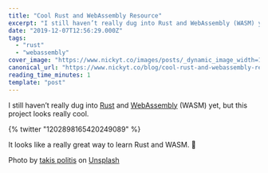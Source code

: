 ```yaml
---
title: "Cool Rust and WebAssembly Resource"
excerpt: "I still haven’t really dug into Rust and WebAssembly (WASM) yet, but this project looks really..."
date: "2019-12-07T12:56:29.000Z"
tags:
  - "rust"
  - "webassembly"
cover_image: "https://www.nickyt.co/images/posts/_dynamic_image_width=1000,height=420,fit=cover,gravity=auto,format=auto_https%3A%2F%2Fthepracticaldev.s3.amazonaws.com%2Fi%2Frawwnuemdznz7320zmkp.jpg"
canonical_url: "https://www.nickyt.co/blog/cool-rust-and-webassembly-resource-33j6/"
reading_time_minutes: 1
template: "post"
---
```


I still haven’t really dug into [Rust](https://www.rust-lang.org) and [WebAssembly](https://webassembly.org) (WASM) yet, but this project looks really cool.

{% twitter "1202898165420249089" %}

It looks like a really great way to learn Rust and WASM. 👏

Photo by [takis politis](https://unsplash.com/@citylop?utm_source=unsplash&utm_medium=referral&utm_content=creditCopyText) on [Unsplash](https://unsplash.com/?utm_source=unsplash&utm_medium=referral&utm_content=creditCopyText)
